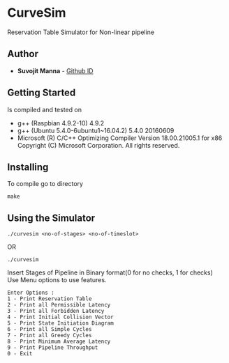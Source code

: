 # CurveSim
Reservation Table Simulator for Non-linear pipeline

## Author
* **Suvojit Manna** - [Github ID](https://github.com/shin-migami)

## Getting Started
Is compiled and tested on  
* g++ (Raspbian 4.9.2-10) 4.9.2
* g++ (Ubuntu 5.4.0-6ubuntu1~16.04.2) 5.4.0 20160609
* Microsoft (R) C/C++ Optimizing Compiler Version 18.00.21005.1 for x86
  Copyright (C) Microsoft Corporation.  All rights reserved.

## Installing
To compile go to directory 
```
make
```

## Using the Simulator
```
./curvesim <no-of-stages> <no-of-timeslot>
```
OR
```
./curvesim
```

Insert Stages of Pipeline in Binary format(0 for no checks, 1 for checks)  
Use Menu options to use features.  
```
Enter Options : 
1 - Print Reservation Table
2 - Print all Permissible Latency
3 - Print all Forbidden Latency
4 - Print Initial Collision Vector
5 - Print State Initiation Diagram
6 - Print all Simple Cycles
7 - Print all Greedy Cycles
8 - Print Minimum Average Latency
9 - Print Pipeline Throughput
0 - Exit
```
